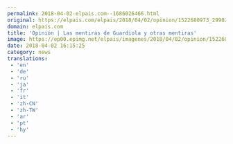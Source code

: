 ```yaml
---
permalink: 2018-04-02-elpais.com--1686026466.html
original: https://elpais.com/elpais/2018/04/02/opinion/1522680973_299029.html#?ref=rss&format=simple&link=link
domain: elpais.com
title: 'Opinión | Las mentiras de Guardiola y otras mentiras'
image: https://ep00.epimg.net/elpais/imagenes/2018/04/02/opinion/1522680973_299029_1522681445_rrss_normal.jpg
date: 2018-04-02 16:15:25
category: news
translations: 
 - 'en'
 - 'de'
 - 'ru'
 - 'ja'
 - 'fr'
 - 'it'
 - 'zh-CN'
 - 'zh-TW'
 - 'ar'
 - 'pt'
 - 'hy'
---
```


